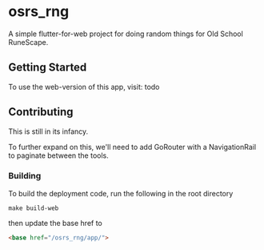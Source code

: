 # osrs_rng

A simple flutter-for-web project for doing random things for Old School RuneScape.

## Getting Started

To use the web-version of this app, visit: todo

## Contributing

This is still in its infancy.

To further expand on this, we'll need to add GoRouter with a NavigationRail to paginate between the tools.

### Building

To build the deployment code, run the following in the root directory

```
make build-web
```

then update the base href to

```html
<base href="/osrs_rng/app/">
```
